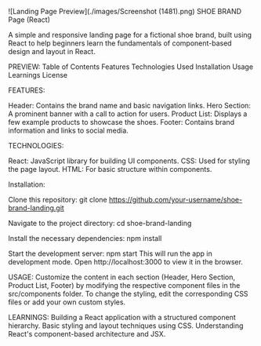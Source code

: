 ![Landing Page Preview](./images/Screenshot (1481).png)
SHOE BRAND Page (React)

A simple and responsive landing page for a fictional shoe brand, built using React to help beginners learn the fundamentals of component-based design and layout in React.

PREVIEW:
Table of Contents
Features
Technologies Used
Installation
Usage
Learnings
License

FEATURES:

Header: Contains the brand name and basic navigation links.
Hero Section: A prominent banner with a call to action for users.
Product List: Displays a few example products to showcase the shoes.
Footer: Contains brand information and links to social media.

TECHNOLOGIES:

React: JavaScript library for building UI components.
CSS: Used for styling the page layout.
HTML: For basic structure within components.

Installation:

Clone this repository:
git clone https://github.com/your-username/shoe-brand-landing.git

Navigate to the project directory:
cd shoe-brand-landing

Install the necessary dependencies:
npm install

Start the development server:
npm start
This will run the app in development mode. Open http://localhost:3000 to view it in the browser.

USAGE:
Customize the content in each section (Header, Hero Section, Product List, Footer) by modifying the respective component files in the src/components folder.
To change the styling, edit the corresponding CSS files or add your own custom styles.

LEARNINGS:
Building a React application with a structured component hierarchy.
Basic styling and layout techniques using CSS.
Understanding React's component-based architecture and JSX.
